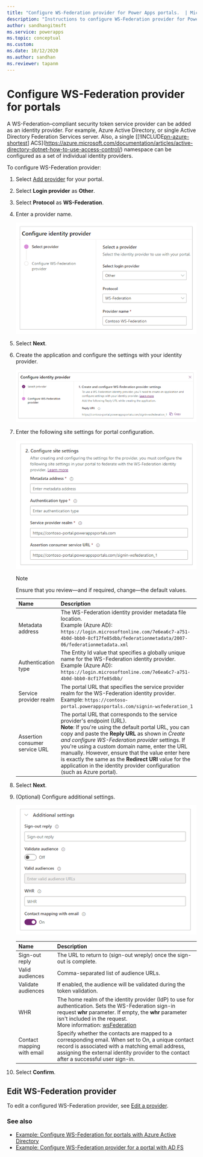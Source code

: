 ```yaml
---
title: "Configure WS-Federation provider for Power Apps portals.  | MicrosoftDocs"
description: "Instructions to configure WS-Federation provider for Power Apps portals."
author: sandhangitmsft
ms.service: powerapps
ms.topic: conceptual
ms.custom: 
ms.date: 10/12/2020
ms.author: sandhan
ms.reviewer: tapanm
---
```


# Configure WS-Federation provider for portals

A WS-Federation–compliant security token service provider can be added as an identity provider. For example, Azure Active Directory, or single Active Directory Federation Services server. Also, a single [[!INCLUDE[pn-azure-shortest](../../../includes/pn-azure-shortest.md)] ACS](https://azure.microsoft.com/documentation/articles/active-directory-dotnet-how-to-use-access-control/) namespace can be configured as a set of individual identity providers.

To configure WS-Federation provider:

1. Select [Add provider](use-simplified-authentication-configuration.md#add-configure-or-delete-an-identity-provider) for your portal.

1. Select **Login provider** as **Other**.

1. Select **Protocol** as **WS-Federation**.

1. Enter a provider name.

    ![Provider name](media/authentication/wsfed-provider-name.png "Provider name")

1. Select **Next**.

1. Create the application and configure the settings with your identity provider.

    ![Create WS-Federation application](media/authentication/step-1-wsfed.png "Create WS-Federation application")

1. Enter the following site settings for portal configuration.

    ![Configure WS-Federation site settings](media/authentication/configure-wsfed-site-settings.png "Configure WS-Federation site settings")

    > [!NOTE]
    > Ensure that you review&mdash;and if required, change&mdash;the default values.

    | Name | Description |
    | - | - |
    | Metadata address | The WS-Federation identity provider metadata file location. <br> Example (Azure AD): `https://login.microsoftonline.com/7e6ea6c7-a751-4b0d-bbb0-8cf17fe85dbb/federationmetadata/2007-06/federationmetadata.xml` |
    | Authentication type | The Entity Id value that specifies a globally unique name for the WS-Federation identity provider. <br> Example (Azure AD): `https://login.microsoftonline.com/7e6ea6c7-a751-4b0d-bbb0-8cf17fe85dbb/` |
    | Service provider realm | The portal URL that specifies the service provider realm for the WS-Federation identity provider. <br> Example: `https://contoso-portal.powerappsportals.com/signin-wsfederation_1` |
    | Assertion consumer service URL | The portal URL that corresponds to the service provider's endpoint (URL). <br> **Note**: If you're using the default portal URL, you can copy and paste the **Reply URL** as shown in *Create and configure WS-Federation provider* settings. If you're using a custom domain name, enter the URL manually. However, ensure that the value enter here is exactly the same as the **Redirect URI** value for the application in the identity provider configuration (such as Azure portal). |

1. Select **Next**.

1. (Optional) Configure additional settings.

    ![Additional settings](media/authentication/wsfed-site-settings-additional.png "Additional settings")

    | Name | Description
    | - | - |
    | Sign-out reply | The URL to return to (sign-out wreply) once the sign-out is complete. |
    | Valid audiences | Comma-separated list of audience URLs. |
    | Validate audiences | If enabled, the audience will be validated during the token validation. |
    | WHR | The home realm of the identity provider (IdP) to use for authentication. Sets the WS-Federation sign-in request **whr** parameter. If empty, the **whr** parameter isn't included in the request. <br> More information: [wsFederation](https://docs.microsoft.com/dotnet/framework/configure-apps/file-schema/windows-identity-foundation/wsfederation) |
    | Contact mapping with email | Specify whether the contacts are mapped to a corresponding email. When set to On, a unique contact record is associated with a matching email address, assigning the external identity provider to the contact after a successful user sign-in. |

1. Select **Confirm**.

## Edit WS-Federation provider

To edit a configured WS-Federation provider, see [Edit a provider](use-simplified-authentication-configuration.md#edit-a-provider).

### See also

- [Example: Configure WS-Federation for portals with Azure Active Directory](configure-ws-federation-settings-azure-ad.md)
- [Example: Configure WS-Federation provider for a portal with AD FS](configure-ws-federation-settings.md)
